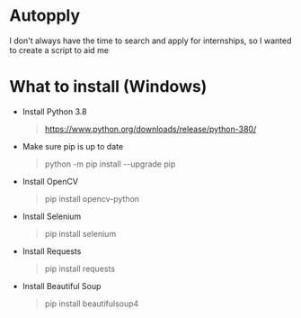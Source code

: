 # Autopply
 I don't always have the time to search and apply for internships, so I wanted to create a script to aid me

# What to install (Windows)
- Install Python 3.8
  > https://www.python.org/downloads/release/python-380/
- Make sure pip is up to date
  > python -m pip install --upgrade pip
- Install OpenCV
  > pip install opencv-python
- Install Selenium
  > pip install selenium
- Install Requests
  > pip install requests
- Install Beautiful Soup
  > pip install beautifulsoup4

